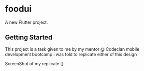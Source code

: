 # foodui

A new Flutter project.

## Getting Started

This project is a task given to me by my mentor @ Codeclan mobile development bootcamp
i was told to replicate either of this design 
[](https://i.pinimg.com/originals/ee/ed/45/eeed45bfda876b7f315c4a58896199b0.jpg)


ScreenShot of my replicate
[]